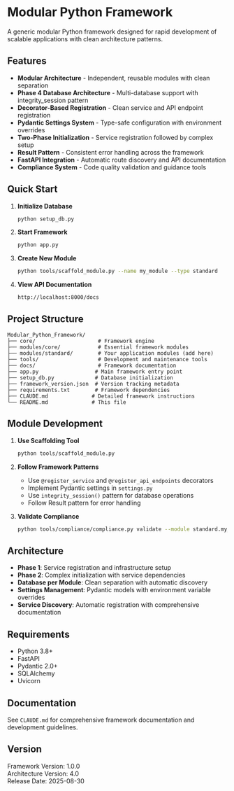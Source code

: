 # Modular Python Framework

A generic modular Python framework designed for rapid development of scalable applications with clean architecture patterns.

## Features

- **Modular Architecture** - Independent, reusable modules with clean separation
- **Phase 4 Database Architecture** - Multi-database support with integrity_session pattern
- **Decorator-Based Registration** - Clean service and API endpoint registration
- **Pydantic Settings System** - Type-safe configuration with environment overrides
- **Two-Phase Initialization** - Service registration followed by complex setup
- **Result Pattern** - Consistent error handling across the framework
- **FastAPI Integration** - Automatic route discovery and API documentation
- **Compliance System** - Code quality validation and guidance tools

## Quick Start

1. **Initialize Database**
   ```bash
   python setup_db.py
   ```

2. **Start Framework**
   ```bash
   python app.py
   ```

3. **Create New Module**
   ```bash
   python tools/scaffold_module.py --name my_module --type standard
   ```

4. **View API Documentation**
   ```
   http://localhost:8000/docs
   ```

## Project Structure

```
Modular_Python_Framework/
├── core/                    # Framework engine
├── modules/core/            # Essential framework modules  
├── modules/standard/        # Your application modules (add here)
├── tools/                   # Development and maintenance tools
├── docs/                    # Framework documentation
├── app.py                  # Main framework entry point
├── setup_db.py             # Database initialization
├── framework_version.json  # Version tracking metadata
├── requirements.txt        # Framework dependencies
├── CLAUDE.md              # Detailed framework instructions
└── README.md              # This file
```

## Module Development

1. **Use Scaffolding Tool**
   ```bash
   python tools/scaffold_module.py
   ```

2. **Follow Framework Patterns**
   - Use `@register_service` and `@register_api_endpoints` decorators
   - Implement Pydantic settings in `settings.py`
   - Use `integrity_session()` pattern for database operations
   - Follow Result pattern for error handling

3. **Validate Compliance**
   ```bash
   python tools/compliance/compliance.py validate --module standard.my_module
   ```

## Architecture

- **Phase 1**: Service registration and infrastructure setup
- **Phase 2**: Complex initialization with service dependencies
- **Database per Module**: Clean separation with automatic discovery
- **Settings Management**: Pydantic models with environment variable overrides
- **Service Discovery**: Automatic registration with comprehensive documentation

## Requirements

- Python 3.8+
- FastAPI
- Pydantic 2.0+
- SQLAlchemy
- Uvicorn

## Documentation

See `CLAUDE.md` for comprehensive framework documentation and development guidelines.

## Version

Framework Version: 1.0.0  
Architecture Version: 4.0  
Release Date: 2025-08-30